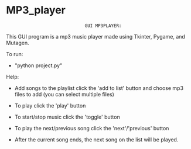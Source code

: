 # MP3_player

                                  GUI MP3PLAYER:
This GUI program is a mp3 music player made using Tkinter, Pygame, and Mutagen.

To run:
- "python project.py"

Help:
- Add songs to the playlist click the 'add to list' button and choose mp3 files to add (you can select multiple files)

- To play click the 'play' button

- To start/stop music click the 'toggle' button

- To play the next/previous song click the 'next'/'previous' button

- After the current song ends, the next song on the list will be played.
